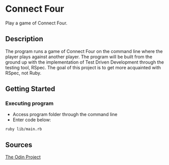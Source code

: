 # Connect Four

Play a game of Connect Four.

## Description

The program runs a game of Connect Four on the command line where the player plays against another player. The program will be built from the ground up with the implementation of Test Driven Development through the testing tool, RSpec. The goal of this project is to get more acquainted with RSpec, not Ruby.

## Getting Started

### Executing program

* Access program folder through the command line
* Enter code below:
```
ruby lib/main.rb
```

## Sources

[The Odin Project](https://www.theodinproject.com/)
